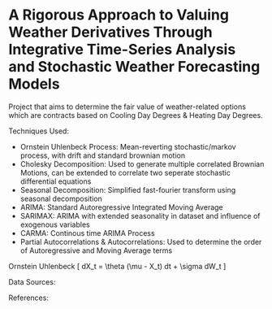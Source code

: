 # A Rigorous Approach to Valuing Weather Derivatives Through Integrative Time-Series Analysis and Stochastic Weather Forecasting Models
Project that aims to determine the fair value of weather-related options which are contracts based on Cooling Day Degrees &amp; Heating Day Degrees. 


 Techniques Used:
- Ornstein Uhlenbeck Process: Mean-reverting stochastic/markov process, with drift and standard brownian motion
- Cholesky Decomposition: Used to generate multiple correlated Brownian Motions, can be extended to correlate two seperate stochastic differential equations
- Seasonal Decomposition: Simplified fast-fourier transform using seasonal decomposition
- ARIMA: Standard Autoregressive Integrated Moving Average
- SARIMAX: ARIMA with extended seasonality in dataset and influence of exogenous variables
- CARMA: Continous time ARIMA Process
- Partial Autocorrelations & Autocorrelations: Used to determine the order of Autoregressive and Moving Average terms


Ornstein Uhlenbeck
\[ dX_t = \theta (\mu - X_t) dt + \sigma dW_t \]






Data Sources: 



References:








  

